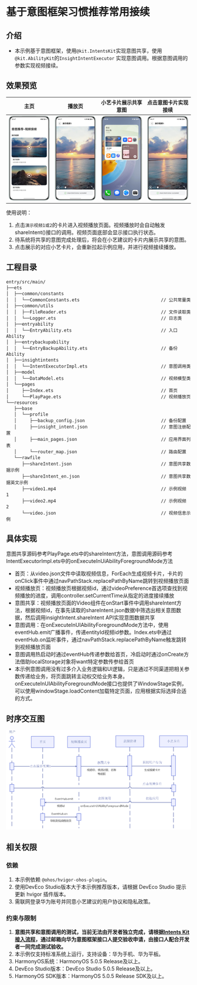 # 基于意图框架习惯推荐常用接续

## 介绍

- 本示例基于意图框架，使用`@kit.IntentsKit`实现意图共享，使用`@kit.AbilityKit`的`InsightIntentExecutor`
  实现意图调用。根据意图调用的参数实现视频接续。

## 效果预览

| 主页                               | 播放页                                 | 小艺卡片展示共享意图                               | 点击意图卡片实现接续                                 |
|----------------------------------|-------------------------------------|------------------------------------------|----------------------------------------------------|
| ![界面展示](screenshots/device/1.png "界面展示") | ![视频播放](screenshots/device/2.png "视频播放") |![小艺建议展示界面0](screenshots/device/3.png "小艺建议展示界面0") | ![意图调用0](screenshots/device/2.png "意图调用0") |

使用说明：
1. 点击`演示视频1或2`的卡片进入视频播放页面。视频播放时会自动触发shareIntent()接口的调用。视频页面底部会显示接口执行状态。
2. 待系统将共享的意图完成处理后，将会在小艺建议的卡片内展示共享的意图。
3. 点击展示的对应小艺卡片，会重新拉起示例应用，并进行视频接续播放。

## 工程目录

```
entry/src/main/
├──ets
│  ├──common/constants
│  │  └──CommonConstants.ets                               // 公共常量类
│  ├──common/utils
│  │  ├──FileReader.ets                                    // 文件读取类
│  │  └──Logger.ets                                        // 日志类
│  ├──entryability
│  │  └──EntryAbility.ets                                  // 入口Ability
│  ├──entrybackupability
│  │  └──EntryBackupAbility.ets                            // 备份Ability
│  ├──insightintents
│  │  └──IntentExecutorImpl.ets                            // 意图调用类
│  ├──model
│  │  └──DataModel.ets                                     // 视频模型类
│  └──pages
│     ├──Index.ets                                         // 首页
│     └──PlayPage.ets                                      // 视频播放页
└──resources
   ├──base
   │  └──profile
   │     ├──backup_config.json                             // 备份配置
   │     ├──insight_intent.json                            // 意图注册配置
   │     ├──main_pages.json                                // 应用界面列表
   │     └──router_map.json                                // 路由配置
   └──rawfile
      ├──shareIntent.json                                  // 意图共享数据示例
      ├──shareIntent_en.json                               // 意图共享数据英文示例
      ├──video1.mp4                                        // 示例视频 1
      ├──video2.mp4                                        // 示例视频 2
      └──video.json                                        // 视频信息示例
```

## 具体实现

意图共享源码参考PlayPage.ets中的shareIntent方法，意图调用源码参考IntentExecutorImpl.ets中的onExecuteInUiAbilityForegroundMode方法

* 首页：从video.json文件中读取视频信息，ForEach生成视频卡片，卡片的onClick事件中通过navPathStack.replacePathByName跳转到视频播放页面
* 视频播放页：视频播放页根据视频id，通过videoPreference首选项查找到视频播放的进度，调用controller.setCurrentTime从指定的进度接续播放
* 意图共享：视频播放页面的Video组件在onStart事件中调用shareIntent方法，根据视频id，在事先读取的shareIntent.json数据中筛选出相关意图数据，然后调用insightIntent.shareIntent
  API实现意图数据共享
* 意图调用：在onExecuteInUIAbilityForegroundMode方法中，使用eventHub.emit广播事件，传递entityId视频id参数。Index.ets中通过eventHub.on监听事件，通过navPathStack.replacePathByName触发跳转到视频播放页面
* 意图调用热启动时通过eventHub传递参数给首页，冷启动时通过onCreate方法借助localStorage对象将want特定参数传参给首页
* 本示例意图调用没有过多介入业务逻辑和UI逻辑，只是通过不同渠道把相关参数传递给业务，将页面跳转主动权交给业务本身。onExecuteInUIAbilityForegroundMode接口也提供了WindowStage实例，可以使用windowStage.loadContent加载特定页面，应用根据实际选择合适的方式。

## 时序交互图

![时序图](screenshots/timing_diagram.png)

## 相关权限

### 依赖

1. 本示例依赖 `@ohos/hvigor-ohos-plugin`。
2. 使用DevEco Studio版本大于本示例推荐版本，请根据 DevEco Studio 提示更新 hvigor 插件版本。
3. 需联网登录华为账号并同意小艺建议的用户协议和隐私政策。

### 约束与限制

1. <font>**意图共享和意图调用的测试，当前无法由开发者独立完成，请根据[Intents
   Kit接入流程](https://developer.huawei.com/consumer/cn/doc/harmonyos-guides/intents-habit-rec-dp-self-validation)，通过邮箱向华为意图框架接口人提交验收申请，由接口人配合开发者一同完成测试验收。**</font>
2. 本示例仅支持标准系统上运行，支持设备：华为手机、华为平板。
3. HarmonyOS系统：HarmonyOS 5.0.5 Release及以上。
4. DevEco Studio版本：DevEco Studio 5.0.5 Release及以上。
5. HarmonyOS SDK版本：HarmonyOS 5.0.5 Release SDK及以上。
